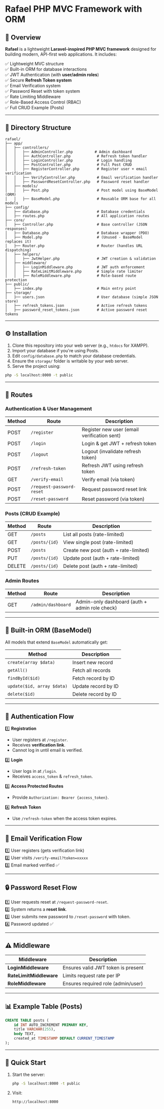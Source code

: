 
# Rafael PHP MVC Framework with ORM

## 📖 Overview

**Rafael** is a lightweight **Laravel-inspired PHP MVC framework** designed for building modern, API-first web applications. It includes:

✅ Lightweight MVC structure  
✅ Built-in ORM for database interactions  
✅ JWT Authentication (with **user/admin roles**)  
✅ Secure **Refresh Token system**  
✅ Email Verification system  
✅ Password Reset with token system  
✅ Rate Limiting Middleware  
✅ Role-Based Access Control (RBAC)  
✅ Full CRUD Example (Posts)  

---

## 📂 Directory Structure

```
rafael/
├── app/
│   ├── controllers/
│   │   ├── AdminController.php          # Admin dashboard
│   │   ├── AuthController.php            # Refresh token handler
│   │   ├── LoginController.php           # Login handling
│   │   ├── PostController.php            # Full Post CRUD
│   │   ├── RegisterController.php        # Register user + email verification
│   │   ├── VerifyController.php          # Email verification handler
│   │   ├── PasswordResetController.php   # Password reset handler
│   ├── models/
│   │   ├── Post.php                      # Post model using BaseModel (ORM)
│   │   ├── BaseModel.php                 # Reusable ORM base for all models
├── config/
│   ├── database.php                      # Database credentials
│   ├── routes.php                        # All application routes
├── core/
│   ├── Controller.php                    # Base controller (JSON responses)
│   ├── Database.php                      # Database wrapper (PDO)
│   ├── Model.php                         # (Unused - BaseModel replaces it)
│   ├── Router.php                        # Router (handles URL dispatching)
│   ├── helpers/
│   │   ├── JwtHelper.php                 # JWT creation & validation
│   ├── middleware/
│   │   ├── LoginMiddleware.php           # JWT auth enforcement
│   │   ├── RateLimitMiddleware.php       # Simple rate limiter
│   │   ├── RoleMiddleware.php            # Role-based route protection
├── public/
│   ├── index.php                         # Main entry point
├── storage/
│   ├── users.json                        # User database (simple JSON store)
│   ├── refresh_tokens.json               # Active refresh tokens
│   ├── password_reset_tokens.json        # Active password reset tokens
```

---

## ⚙️ Installation

1. Clone this repository into your web server (e.g., `htdocs` for XAMPP).
2. Import your database if you're using Posts.
3. Edit `config/database.php` to match your database credentials.
4. Ensure the `storage/` folder is writable by your web server.
5. Serve the project using:

```bash
php -S localhost:8000 -t public
```

---

## 🔗 Routes

### Authentication & User Management

| Method | Route | Description |
|---|---|---|
| POST | `/register` | Register new user (email verification sent) |
| POST | `/login` | Login & get JWT + refresh token |
| POST | `/logout` | Logout (invalidate refresh token) |
| POST | `/refresh-token` | Refresh JWT using refresh token |
| GET | `/verify-email` | Verify email (via token) |
| POST | `/request-password-reset` | Request password reset link |
| POST | `/reset-password` | Reset password (via token) |

### Posts (CRUD Example)

| Method | Route | Description |
|---|---|---|
| GET | `/posts` | List all posts (rate-limited) |
| GET | `/posts/{id}` | View single post (rate-limited) |
| POST | `/posts` | Create new post (auth + rate-limited) |
| PUT | `/posts/{id}` | Update post (auth + rate-limited) |
| DELETE | `/posts/{id}` | Delete post (auth + rate-limited) |

### Admin Routes

| Method | Route | Description |
|---|---|---|
| GET | `/admin/dashboard` | Admin-only dashboard (auth + admin role check) |

---

## 🧰 Built-in ORM (BaseModel)

All models that extend `BaseModel` automatically get:

| Method | Description |
|---|---|
| `create(array $data)` | Insert new record |
| `getAll()` | Fetch all records |
| `findById($id)` | Fetch record by ID |
| `update($id, array $data)` | Update record by ID |
| `delete($id)` | Delete record by ID |

---

## 🔐 Authentication Flow

1️⃣ **Registration**  
- User registers at `/register`.
- Receives **verification link**.
- Cannot log in until email is verified.

2️⃣ **Login**  
- User logs in at `/login`.
- Receives `access_token` & `refresh_token`.

3️⃣ **Access Protected Routes**  
- Provide `Authorization: Bearer {access_token}`.

4️⃣ **Refresh Token**  
- Use `/refresh-token` when the access token expires.

---

## 📧 Email Verification Flow

1️⃣ User registers (gets verification link)  
2️⃣ User visits `/verify-email?token=xxxxx`  
3️⃣ Email marked verified ✅  

---

## 🔒 Password Reset Flow

1️⃣ User requests reset at `/request-password-reset`.  
2️⃣ System returns a **reset link**.  
3️⃣ User submits new password to `/reset-password` with token.  
4️⃣ Password updated ✅  

---

## ⚠️ Middleware

| Middleware | Description |
|---|---|
| **LoginMiddleware** | Ensures valid JWT token is present |
| **RateLimitMiddleware** | Limits request rate per IP |
| **RoleMiddleware** | Ensures required role (admin/user) |

---

## 📊 Example Table (Posts)

```sql
CREATE TABLE posts (
    id INT AUTO_INCREMENT PRIMARY KEY,
    title VARCHAR(255),
    body TEXT,
    created_at TIMESTAMP DEFAULT CURRENT_TIMESTAMP
);
```

---

## 🚀 Quick Start

1. Start the server:
    ```bash
    php -S localhost:8000 -t public
    ```
2. Visit:
    ```
    http://localhost:8000
    ```

